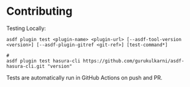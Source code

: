 # Contributing

Testing Locally:

```shell
asdf plugin test <plugin-name> <plugin-url> [--asdf-tool-version <version>] [--asdf-plugin-gitref <git-ref>] [test-command*]

#
asdf plugin test hasura-cli https://github.com/gurukulkarni/asdf-hasura-cli.git "version"
```

Tests are automatically run in GitHub Actions on push and PR.
